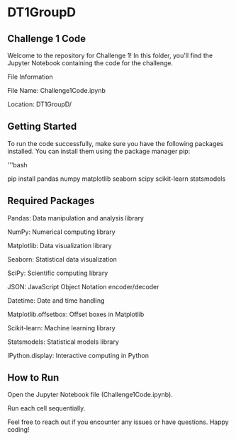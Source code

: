 # DT1GroupD

## Challenge 1 Code

Welcome to the repository for Challenge 1! In this folder, you'll find the Jupyter Notebook containing the code for the challenge.

File Information

File Name: Challenge1Code.ipynb

Location: DT1GroupD/

## Getting Started
To run the code successfully, make sure you have the following packages installed. You can install them using the package manager pip:

'''bash

pip install pandas numpy matplotlib seaborn scipy scikit-learn statsmodels

## Required Packages

Pandas: Data manipulation and analysis library

NumPy: Numerical computing library

Matplotlib: Data visualization library

Seaborn: Statistical data visualization

SciPy: Scientific computing library

JSON: JavaScript Object Notation encoder/decoder

Datetime: Date and time handling

Matplotlib.offsetbox: Offset boxes in Matplotlib

Scikit-learn: Machine learning library

Statsmodels: Statistical models library

IPython.display: Interactive computing in Python

## How to Run

Open the Jupyter Notebook file (Challenge1Code.ipynb).

Run each cell sequentially.

Feel free to reach out if you encounter any issues or have questions. Happy coding!
